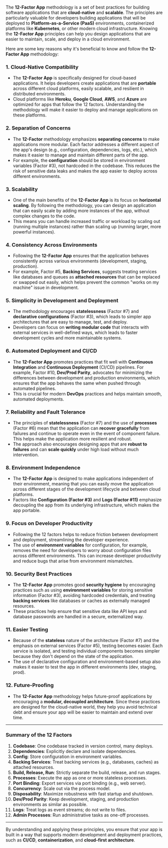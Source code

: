 The **12-Factor App** methodology is a set of best practices for building software applications that are **cloud-native** and **scalable**. The principles are particularly valuable for developers building applications that will be deployed to **Platform-as-a-Service (PaaS)** environments, containerized platforms like **Kubernetes**, or other modern cloud infrastructure. Knowing the **12-Factor App** principles can help you design applications that are easier to maintain, scale, and deploy in a cloud environment.

Here are some key reasons why it's beneficial to know and follow the **12-Factor App** methodology:

### 1. **Cloud-Native Compatibility**
   - The **12-Factor App** is specifically designed for cloud-based applications. It helps developers create applications that are **portable** across different cloud platforms, easily scalable, and resilient in distributed environments.
   - Cloud platforms like **Heroku**, **Google Cloud**, **AWS**, and **Azure** are optimized for apps that follow the 12 factors. Understanding the methodology will make it easier to deploy and manage applications on these platforms.

### 2. **Separation of Concerns**
   - The **12-Factor** methodology emphasizes **separating concerns** to make applications more modular. Each factor addresses a different aspect of the app's design (e.g., configuration, dependencies, logs, etc.), which makes it easier to manage and maintain different parts of the app.
   - For example, the **configuration** should be stored in environment variables (Factor #3), not hardcoded in the codebase. This reduces the risk of sensitive data leaks and makes the app easier to deploy across different environments.

### 3. **Scalability**
   - One of the main benefits of the **12-Factor App** is its focus on **horizontal scaling**. By following the methodology, you can design an application that can easily scale by adding more instances of the app, without complex changes to the code.
   - This means you can handle increased traffic or workload by scaling out (running multiple instances) rather than scaling up (running larger, more powerful instances).

### 4. **Consistency Across Environments**
   - Following the **12-Factor App** ensures that the application behaves consistently across various environments (development, staging, production).
   - For example, Factor #5, **Backing Services**, suggests treating services like databases and queues as **attached resources** that can be replaced or swapped out easily, which helps prevent the common "works on my machine" issue in development.

### 5. **Simplicity in Development and Deployment**
   - The methodology encourages **statelessness** (Factor #7) and **declarative configurations** (Factor #3), which leads to simpler app architectures that are easy to manage, test, and deploy.
   - Developers can focus on **writing modular code** that interacts with external services in well-defined ways, which leads to faster development cycles and more maintainable systems.

### 6. **Automated Deployment and CI/CD**
   - The **12-Factor App** promotes practices that fit well with **Continuous Integration** and **Continuous Deployment** (CI/CD) pipelines. For example, Factor #10, **Dev/Prod Parity**, advocates for minimizing the differences between development and production environments, which ensures that the app behaves the same when pushed through automated pipelines.
   - This is crucial for modern **DevOps** practices and helps maintain smooth, automated deployments.

### 7. **Reliability and Fault Tolerance**
   - The principles of **statelessness** (Factor #7) and the use of **processes** (Factor #6) mean that the application can **recover gracefully** from failures and continue to operate even in the event of component failure. This helps make the application more resilient and robust.
   - The approach also encourages designing apps that are **robust to failures** and can **scale quickly** under high load without much intervention.

### 8. **Environment Independence**
   - The **12-Factor App** is designed to make applications independent of their environment, meaning that you can easily move the application across different stages of the development lifecycle and between cloud platforms.
   - Factors like **Configuration (Factor #3)** and **Logs (Factor #11)** emphasize decoupling the app from its underlying infrastructure, which makes the app portable.

### 9. **Focus on Developer Productivity**
   - Following the 12 factors helps to reduce friction between development and deployment, streamlining the developer experience.
   - The use of **environment variables** for configuration, for example, removes the need for developers to worry about configuration files across different environments. This can increase developer productivity and reduce bugs that arise from environment mismatches.

### 10. **Security Best Practices**
   - The **12-Factor App** promotes good **security hygiene** by encouraging practices such as using **environment variables** for storing sensitive information (Factor #3), avoiding hardcoded credentials, and treating **backing services** like databases or caches as externally managed resources.
   - These practices help ensure that sensitive data like API keys and database passwords are handled in a secure, externalized way.

### 11. **Easier Testing**
   - Because of the **stateless** nature of the architecture (Factor #7) and the emphasis on external services (Factor #5), testing becomes easier. Each service is isolated, and testing individual components becomes simpler because they don't depend on the state of the application.
   - The use of declarative configuration and environment-based setup also makes it easier to test the app in different environments (dev, staging, prod).

### 12. **Future-Proofing**
   - The **12-Factor App** methodology helps future-proof applications by encouraging a **modular, decoupled architecture**. Since these practices are designed for the cloud-native world, they help you avoid technical debt and ensure your app will be easier to maintain and extend over time.

---

### Summary of the 12 Factors

1. **Codebase**: One codebase tracked in version control, many deploys.
2. **Dependencies**: Explicitly declare and isolate dependencies.
3. **Config**: Store configuration in environment variables.
4. **Backing Services**: Treat backing services (e.g., databases, caches) as attached resources.
5. **Build, Release, Run**: Strictly separate the build, release, and run stages.
6. **Processes**: Execute the app as one or more stateless processes.
7. **Port Binding**: Export services via port binding (e.g., web server).
8. **Concurrency**: Scale out via the process model.
9. **Disposability**: Maximize robustness with fast startup and shutdown.
10. **Dev/Prod Parity**: Keep development, staging, and production environments as similar as possible.
11. **Logs**: Treat logs as event streams; do not write to files.
12. **Admin Processes**: Run administrative tasks as one-off processes.

---

By understanding and applying these principles, you ensure that your app is built in a way that supports modern development and deployment practices, such as **CI/CD**, **containerization**, and **cloud-first architecture**.
